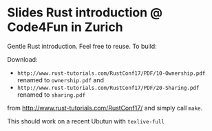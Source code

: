 # Slides Rust introduction @ Code4Fun in Zurich

Gentle Rust introduction. Feel free to reuse.
To build:

Download: 
 * `http://www.rust-tutorials.com/RustConf17/PDF/10-Ownership.pdf` renamed to `ownership.pdf` and 
 * `http://www.rust-tutorials.com/RustConf17/PDF/20-Sharing.pdf` renamed to `sharing.pdf`
 
 from http://www.rust-tutorials.com/RustConf17/ and simply call `make`.
 
 This should work on a recent Ubutun with `texlive-full`
